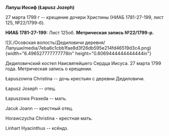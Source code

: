 **Лапуш Иосиф (Łapusz Jozeph)**

27 марта 1799 г -- крещение дочери Христины (НИАБ 1781-27-199, лист 125,
№22/1799-б).

**НИАБ 1781-27-199:** Лист 125об. **Метрическая запись №22/1799-р.**

![](./Осовская волость/Дедиловичи деревня/Лапуши/media/7eba6c1cbb1fae8d3f26db595e214fd46519d3c4.png){width="6.496527777777778in"
height="0.6069444444444444in"}

Дедиловичский костел Наисвятейшего Сердца Иисуса. 27 марта 1799 года.
Метрическая запись о крещении.

Łapuszowna Christina -- дочь крестьян с деревни Дедиловичи.

Łapusz Joseph -- отец.

Łapuszowa Praxeda -- мать.

Jacuk Joann -- крестный отец.

Horawczycha Christina - крестная мать.

Linhart Hyacinthus -- ксёндз.
